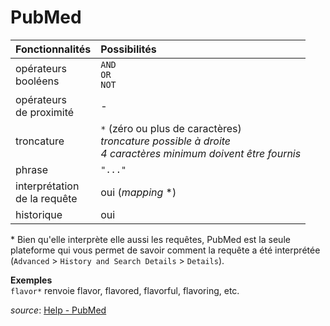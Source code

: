 # PubMed

| Fonctionnalités | Possibilités |
| :-------- | :---- |
| opérateurs<br/>booléens | `AND`<br/>`OR`<br/>`NOT` |
| opérateurs<br/>de proximité | - |
| troncature | `*` (zéro ou plus de caractères) <br/> *troncature possible à droite* <br/>*4 caractères minimum doivent être fournis* |
| phrase | `"..."` |
| interprétation<br/>de la requête | oui (*mapping* *) |
| historique | oui |

\* Bien qu'elle interprète elle aussi les requêtes, PubMed est la seule plateforme qui vous permet de savoir comment la requête a été interprétée (`Advanced` > `History and Search Details` > `Details`).

**Exemples**   
`flavor*` renvoie flavor, flavored, flavorful, flavoring, etc.   

*source*: [Help - PubMed](https://pubmed.ncbi.nlm.nih.gov/help/)
